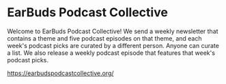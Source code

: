 # EarBuds Podcast Collective
Welcome to EarBuds Podcast Collective! We send a weekly newsletter that contains a theme and five podcast episodes on that theme, and each week's podcast picks are curated by a different person. Anyone can curate a list. We also release a weekly podcast episode that features that week's podcast picks.

https://earbudspodcastcollective.org/
